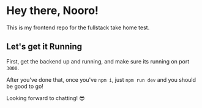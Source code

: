 # Hey there, Nooro! 

This is my frontend repo for the fullstack take home test. 

## Let's get it Running 

First, get the backend up and running, and make sure its running on port `3000`. 

After you've done that, once you've `npm i`, just `npm run dev` and you should be good to go! 

Looking forward to chatting! :sunglasses: